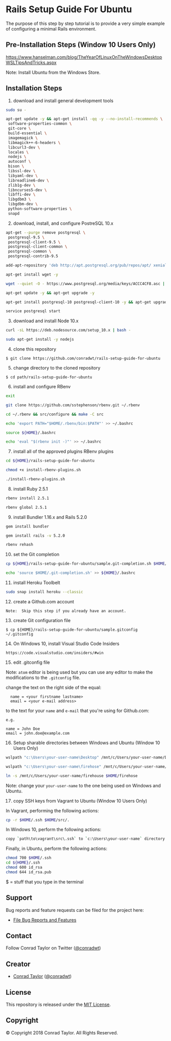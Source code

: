 # Rails Setup Guide For Ubuntu

The purpose of this step by step tutorial is to provide a very simple example of configuring a minimal Rails environment.

## Pre-Installation Steps (Window 10 Users Only)

https://www.hanselman.com/blog/TheYearOfLinuxOnTheWindowsDesktopWSLTipsAndTricks.aspx

Note: Install Ubuntu from the Windows Store.

## Installation Steps

1.  download and install general development tools

```bash
sudo su -

apt-get update -y && apt-get install -qq -y --no-install-recommends \
 software-properties-common \
 git-core \
 build-essential \
 imagemagick \
 libmagick++-6-headers \
 libcurl3-dev \
 locales \
 nodejs \
 autoconf \
 bison \
 libssl-dev \
 libyaml-dev \
 libreadline6-dev \
 zlib1g-dev \
 libncurses5-dev \
 libffi-dev \
 libgdbm3 \
 libgdbm-dev \
 python-software-properties \
 snapd
```

2.  download, install, and configure PostreSQL 10.x

```bash
apt-get --purge remove postgresql \
 postgresql-9.5 \
 postgresql-client-9.5 \
 postgresql-client-common \
 postgresql-common \
 postgresql-contrib-9.5

add-apt-repository 'deb http://apt.postgresql.org/pub/repos/apt/ xenial-pgdg main'

apt-get install wget -y

wget --quiet -O - https://www.postgresql.org/media/keys/ACCC4CF8.asc | apt-key add -

apt-get update -y && apt-get upgrade -y

apt-get install postgresql-10 postgresql-client-10 -y && apt-get upgrade -y

service postgresql start
```

3.  download and install Node 10.x

```bash
curl -sL https://deb.nodesource.com/setup_10.x | bash -

sudo apt-get install -y nodejs
```

4.  clone this repository

```
$ git clone https://github.com/conradwt/rails-setup-guide-for-ubuntu
```

5.  change directory to the cloned repository

```
$ cd path/rails-setup-guide-for-ubuntu
```

6.  install and configure RBenv

```bash
exit

git clone https://github.com/sstephenson/rbenv.git ~/.rbenv

cd ~/.rbenv && src/configure && make -C src

echo 'export PATH="$HOME/.rbenv/bin:$PATH"' >> ~/.bashrc

source ${HOME}/.bashrc

echo 'eval "$(rbenv init -)"' >> ~/.bashrc
```

7.  install all of the approved plugins RBenv plugins

```bash
cd ${HOME}/rails-setup-guide-for-ubuntu

chmod +x install-rbenv-plugins.sh

./install-rbenv-plugins.sh
```

8.  install Ruby 2.5.1

```bash
rbenv install 2.5.1

rbenv global 2.5.1
```

9.  install Bundler 1.16.x and Rails 5.2.0

```bash
gem install bundler

gem install rails -v 5.2.0

rbenv rehash
```

10. set the Git completion

```bash
cp ${HOME}/rails-setup-guide-for-ubuntu/sample.git-completion.sh $HOME/.git-completion.sh

echo 'source $HOME/.git-completion.sh' >> ${HOME}/.bashrc
```

11. install Heroku Toolbelt

```bash
sudo snap install heroku --classic
```

12. create a Github.com account

```
Note:  Skip this step if you already have an account.
```

13. create Git configuration file

```
$ cp ${HOME}/rails-setup-guide-for-ubuntu/sample.gitconfig ~/.gitconfig
```

14. On Windows 10, install Visual Studio Code Insiders

```
https://code.visualstudio.com/insiders/#win
```

15. edit .gitconfig file

Note: `atom` editor is being used but you can use any editor to make the
modifications to the `.gitconfig` file.

change the text on the right side of the equal:

      name = <your firstname lastname>
      email = <your e-mail address>

to the text for your `name` and `e-mail` that you're using for Github.com:

    e.g.

    name = John Doe
    email = john.doe@example.com

16. Setup sharable directories between Windows and Ubuntu (Window 10 Users Only)

```bash
wslpath "c:\Users\your-user-name\Desktop" /mnt/c/Users/your-user-name/Desktop

wslpath "c:\Users\your-user-name\firehose" /mnt/c/Users/your-user-name/firehouse

ln -s /mnt/c/Users/your-user-name/firehouse $HOME/firehose
```

Note: change your `your-user-name` to the one being used on Windows and Ubuntu.

17. copy SSH keys from Vagrant to Ubuntu (Window 10 Users Only)

In Vagrant, performing the following actions:

```bash
cp -r $HOME/.ssh $HOME/src/.
```

In Windows 10, perform the following actions:

```bash
copy `path\to\vagrant\src\.ssh` to `c:\Users\your-user-name` directory
```

Finally, in Ubuntu, perform the following actions:

```bash
chmod 700 $HOME/.ssh
cd ${HOME}/.ssh
chmod 600 id_rsa
chmod 644 id_rsa.pub
```

$ = stuff that you type in the terminal

## Support

Bug reports and feature requests can be filed for the <add project here> project here:

- [File Bug Reports and Features](https://github.com/conradwt/rails-setup-guide-for-ubuntu/issues)

## Contact

Follow Conrad Taylor on Twitter ([@conradwt](https://twitter.com/conradwt))

## Creator

- [Conrad Taylor](http://github.com/conradwt) ([@conradwt](https://twitter.com/conradwt))

## License

This repository is released under the [MIT License](http://www.opensource.org/licenses/MIT).

## Copyright

&copy; Copyright 2018 Conrad Taylor. All Rights Reserved.
